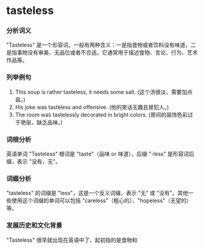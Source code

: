 # tasteless

### 分析词义

  

"Tasteless" 是一个形容词，一般有两种含义：一是指食物或者饮料没有味道，二是指事物没有审美、无品位或者不合适。它通常用于描述食物、言论、行为、艺术作品等。

  

### 列举例句

  

1.  This soup is rather tasteless, it needs some salt. (这个汤很淡，需要加点盐。)
2.  His joke was tasteless and offensive. (他的笑话无趣且冒犯人。)
3.  The room was tastelessly decorated in bright colors. (房间的装饰色彩过于艳丽，缺乏品味。)

  

### 词根分析

  

英语单词 "Tasteless" 根词是 "taste"（品味 or 味道），后缀 "-less" 是形容词后缀，表示 "没有，无"。

  

### 词缀分析

  

"tasteless" 的词缀是 "less"，这是一个反义词缀，表示 "无" 或 "没有"。其他一些使用这个词缀的单词可以包括 "careless"（粗心的）、"hopeless"（无望的）等。

  

### 发展历史和文化背景

  

"Tasteless" 很早就出现在英语中了，起初指的是食物和
